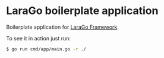 # LaraGo boilerplate application

Boilerplate application for [LaraGo Framework](https://github.com/lara-go/larago).

To see it in action just run:

```bash
$ go run cmd/app/main.go -r ./
```
